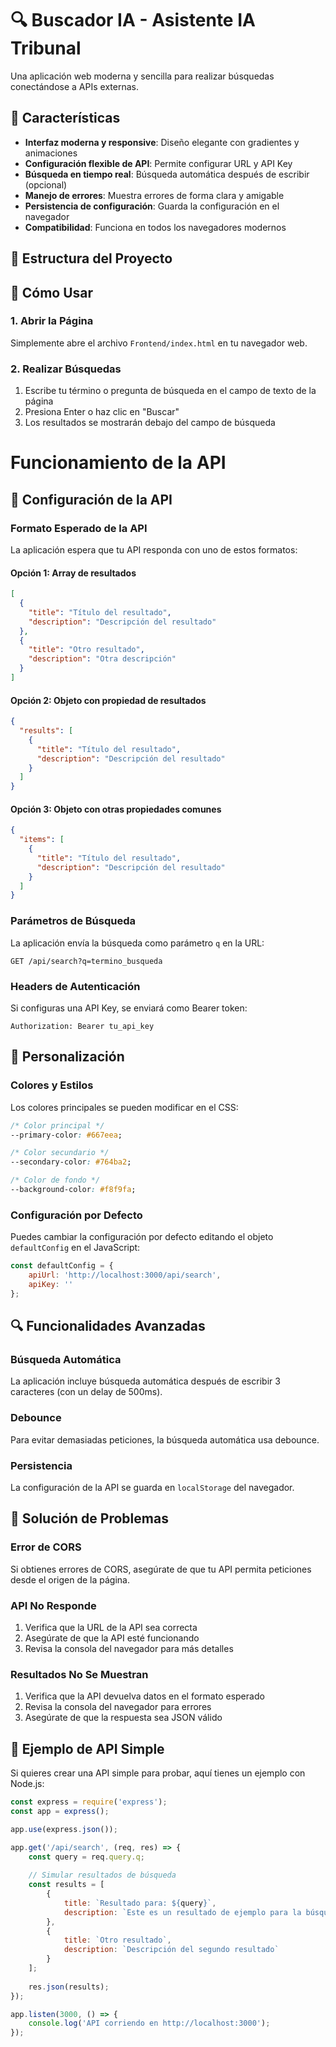 # 🔍 Buscador IA - Asistente IA Tribunal

Una aplicación web moderna y sencilla para realizar búsquedas conectándose a APIs externas.

## 🚀 Características

- **Interfaz moderna y responsive**: Diseño elegante con gradientes y animaciones
- **Configuración flexible de API**: Permite configurar URL y API Key
- **Búsqueda en tiempo real**: Búsqueda automática después de escribir (opcional)
- **Manejo de errores**: Muestra errores de forma clara y amigable
- **Persistencia de configuración**: Guarda la configuración en el navegador
- **Compatibilidad**: Funciona en todos los navegadores modernos

## 📁 Estructura del Proyecto


## 🎯 Cómo Usar

### 1. Abrir la Página

Simplemente abre el archivo `Frontend/index.html` en tu navegador web.

### 2. Realizar Búsquedas

1. Escribe tu término o pregunta de búsqueda en el campo de texto de la página
2. Presiona Enter o haz clic en "Buscar"
3. Los resultados se mostrarán debajo del campo de búsqueda

# Funcionamiento de la API

## 🔧 Configuración de la API

### Formato Esperado de la API

La aplicación espera que tu API responda con uno de estos formatos:

#### Opción 1: Array de resultados
```json
[
  {
    "title": "Título del resultado",
    "description": "Descripción del resultado"
  },
  {
    "title": "Otro resultado",
    "description": "Otra descripción"
  }
]
```

#### Opción 2: Objeto con propiedad de resultados
```json
{
  "results": [
    {
      "title": "Título del resultado",
      "description": "Descripción del resultado"
    }
  ]
}
```

#### Opción 3: Objeto con otras propiedades comunes
```json
{
  "items": [
    {
      "title": "Título del resultado",
      "description": "Descripción del resultado"
    }
  ]
}
```

### Parámetros de Búsqueda

La aplicación envía la búsqueda como parámetro `q` en la URL:
```
GET /api/search?q=termino_busqueda
```

### Headers de Autenticación

Si configuras una API Key, se enviará como Bearer token:
```
Authorization: Bearer tu_api_key
```

## 🎨 Personalización

### Colores y Estilos

Los colores principales se pueden modificar en el CSS:

```css
/* Color principal */
--primary-color: #667eea;

/* Color secundario */
--secondary-color: #764ba2;

/* Color de fondo */
--background-color: #f8f9fa;
```

### Configuración por Defecto

Puedes cambiar la configuración por defecto editando el objeto `defaultConfig` en el JavaScript:

```javascript
const defaultConfig = {
    apiUrl: 'http://localhost:3000/api/search',
    apiKey: ''
};
```

## 🔍 Funcionalidades Avanzadas

### Búsqueda Automática

La aplicación incluye búsqueda automática después de escribir 3 caracteres (con un delay de 500ms).

### Debounce

Para evitar demasiadas peticiones, la búsqueda automática usa debounce.

### Persistencia

La configuración de la API se guarda en `localStorage` del navegador.

## 🐛 Solución de Problemas

### Error de CORS

Si obtienes errores de CORS, asegúrate de que tu API permita peticiones desde el origen de la página.

### API No Responde

1. Verifica que la URL de la API sea correcta
2. Asegúrate de que la API esté funcionando
3. Revisa la consola del navegador para más detalles

### Resultados No Se Muestran

1. Verifica que la API devuelva datos en el formato esperado
2. Revisa la consola del navegador para errores
3. Asegúrate de que la respuesta sea JSON válido

## 📝 Ejemplo de API Simple

Si quieres crear una API simple para probar, aquí tienes un ejemplo con Node.js:

```javascript
const express = require('express');
const app = express();

app.use(express.json());

app.get('/api/search', (req, res) => {
    const query = req.query.q;
    
    // Simular resultados de búsqueda
    const results = [
        {
            title: `Resultado para: ${query}`,
            description: `Este es un resultado de ejemplo para la búsqueda "${query}"`
        },
        {
            title: `Otro resultado`,
            description: `Descripción del segundo resultado`
        }
    ];
    
    res.json(results);
});

app.listen(3000, () => {
    console.log('API corriendo en http://localhost:3000');
});
